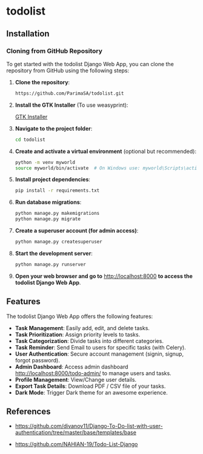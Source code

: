 # todolist

## Installation

### Cloning from GitHub Repository

To get started with the todolist Django Web App, you can clone the repository from GitHub using the following steps:
 
1. **Clone the repository**:

   ```bash
   https://github.com/ParimaSA/todolist.git
   ```

2. **Install the GTK Installer** (To use weasyprint):

   [GTK Installer](https://github.com/tschoonj/GTK-for-Windows-Runtime-Environment-Installer/releases/download/2022-01-04/gtk3-runtime-3.24.31-2022-01-04-ts-win64.exe)

3. **Navigate to the project folder**:

   ```bash
   cd todolist
   ```

4. **Create and activate a virtual environment** (optional but recommended):

   ```bash
   python -m venv myworld
   source myworld/bin/activate  # On Windows use: myworld\Scripts\activate.bat
   ```

5. **Install project dependencies**:

   ```bash
   pip install -r requirements.txt
   ```

7. **Run database migrations**:

    ```bash
    python manage.py makemigrations
    python manage.py migrate
    ```

8. **Create a superuser account (for admin access)**:

    ```bash
    python manage.py createsuperuser
    ```

8. **Start the development server**:

    ```bash
    python manage.py runserver
    ```

9. **Open your web browser and go to** [http://localhost:8000](http://localhost:8000) **to access the todolist Django Web App**.

## Features

The todolist Django Web App offers the following features:

- **Task Management**: Easily add, edit, and delete tasks.
- **Task Prioritization**: Assign priority levels to tasks.
- **Task Categorization**: Divide tasks into different categories.
- **Task Reminder**: Send Email to users for specific tasks (with Celery).
- **User Authentication**: Secure account management (signin, signup, forgot password).
- **Admin Dashboard**: Access admin dashboard [http://localhost:8000/todo-admin/](http://localhost:8000/todo-admin/) to manage users and tasks.
- **Profile Management**: View/Change user details.
- **Export Task Details**: Download PDF / CSV file of your tasks.
- **Dark Mode**: Trigger Dark theme for an awesome experience.



## References

- https://github.com/divanov11/Django-To-Do-list-with-user-authentication/tree/master/base/templates/base

- https://github.com/NAHIAN-19/Todo-List-Django